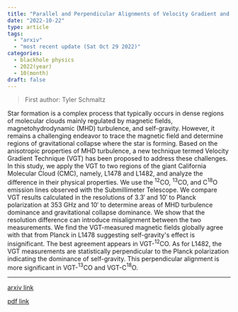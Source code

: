 ```yaml
---
title: "Parallel and Perpendicular Alignments of Velocity Gradient and Magnetic Field observed in the Molecular Clouds L1478 and L1482"
date: "2022-10-22"
type: article
tags:
  - "arxiv"
  - "most recent update (Sat Oct 29 2022)"
categories:
  - blackhole physics
  - 2022(year)
  - 10(month)
draft: false
---
```


> First author: Tyler Schmaltz

 Star formation is a complex process that typically occurs in dense regions of
molecular clouds mainly regulated by magnetic fields, magnetohydrodynamic (MHD)
turbulence, and self-gravity. However, it remains a challenging endeavor to
trace the magnetic field and determine regions of gravitational collapse where
the star is forming. Based on the anisotropic properties of MHD turbulence, a
new technique termed Velocity Gradient Technique (VGT) has been proposed to
address these challenges. In this study, we apply the VGT to two regions of the
giant California Molecular Cloud (CMC), namely, L1478 and L1482, and analyze
the difference in their physical properties. We use the $^{12}$CO, $^{13}$CO,
and C$^{18}$O emission lines observed with the Submillimeter Telescope. We
compare VGT results calculated in the resolutions of $3.3'$ and $10'$ to Planck
polarization at 353 GHz and $10'$ to determine areas of MHD turbulence
dominance and gravitational collapse dominance. We show that the resolution
difference can introduce misalignment between the two measurements. We find the
VGT-measured magnetic fields globally agree with that from Planck in L1478
suggesting self-gravity's effect is insignificant. The best agreement appears
in VGT-$^{12}$CO. As for L1482, the VGT measurements are statistically
perpendicular to the Planck polarization indicating the dominance of
self-gravity. This perpendicular alignment is more significant in VGT-$^{13}$CO
and VGT-C$^{18}$O.

---
[arxiv link](http://arxiv.org/abs/2210.12518v1)

[pdf link](http://arxiv.org/pdf/2210.12518v1)